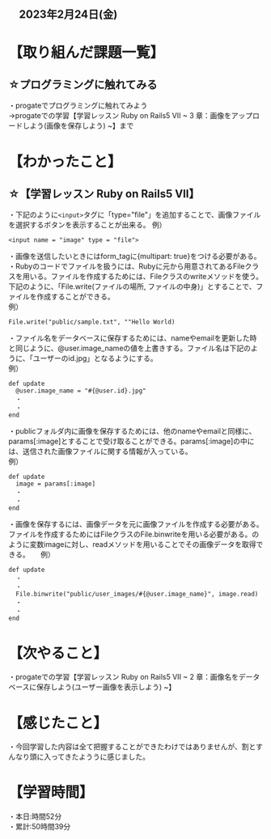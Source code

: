 ## 　2023年2月24日(金)
# 【取り組んだ課題一覧】
## ☆プログラミングに触れてみる
・progateでプログラミングに触れてみよう  
→progateでの学習【学習レッスン Ruby on Rails5 VII ~ 3 章：画像をアップロードしよう(画像を保存しよう) ~】まで
# 【わかったこと】
## ☆【学習レッスン Ruby on Rails5 VII】
・下記のように```<input>```タグに「type="file"」を追加することで、画像ファイルを選択するボタンを表示することが出来る。
例）  
    
    <input name = "image" type = "file">  
・画像を送信したいときにはform_tagに{multipart: true}をつける必要がある。  
・Rubyのコードでファイルを扱うには、Rubyに元から用意されてあるFileクラスを用いる。ファイルを作成するためには、Fileクラスのwriteメソッドを使う。下記のように、「File.write(ファイルの場所, ファイルの中身)」とすることで、ファイルを作成することができる。  
例）  
    
    File.write("public/sample.txt", ""Hello World)  
・ファイル名をデータベースに保存するためには、nameやemailを更新した時と同じように、@user.image_nameの値を上書きする。ファイル名は下記のように、「ユーザーのid.jpg」となるようにする。  
例）  
    
    def update
      @user.image_name = "#{@user.id}.jpg"  
      ・
      ・
    end
・publicフォルダ内に画像を保存するためには、他のnameやemailと同様に、params[:image]とすることで受け取ることができる。params[:image]の中には、送信された画像ファイルに関する情報が入っている。  
例）  
    
    def update
      image = params[:image]
      ・
      ・
    end
    
・画像を保存するには、画像データを元に画像ファイルを作成する必要がある。ファイルを作成するためにはFileクラスのFile.binwriteを用いる必要がある。のように変数imageに対し、readメソッドを用いることでその画像データを取得できる。 　
例）  
    
    def update
      ・
      ・
      File.binwrite("public/user_images/#{@user.image_name}", image.read)
      ・
      ・
    end
# 【次やること】
・progateでの学習【学習レッスン Ruby on Rails5 VII ~ 2 章：画像名をデータベースに保存しよう(ユーザー画像を表示しよう) ~】
# 【感じたこと】
・今回学習した内容は全て把握することができたわけではありませんが、割とすんなり頭に入ってきたよううに感じました。
# 【学習時間】
・本日:時間52分  
・累計:50時間39分
